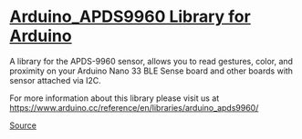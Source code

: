 # [Arduino_APDS9960 Library for Arduino](https://github.com/arduino-libraries/Arduino_APDS9960#arduino_apds9960-library-for-arduino)

A library for the APDS-9960 sensor, allows you to read gestures, color, and proximity on your Arduino Nano 33 BLE Sense board and other boards with sensor attached via I2C.

For more information about this library please visit us at https://www.arduino.cc/reference/en/libraries/arduino_apds9960/




[Source](https://github.com/arduino-libraries/Arduino_APDS9960)
